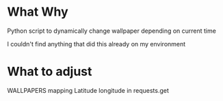 # What Why
Python script to dynamically change wallpaper depending on current time

I couldn't find anything that did this already on my environment

# What to adjust
WALLPAPERS mapping
Latitude longitude in requests.get